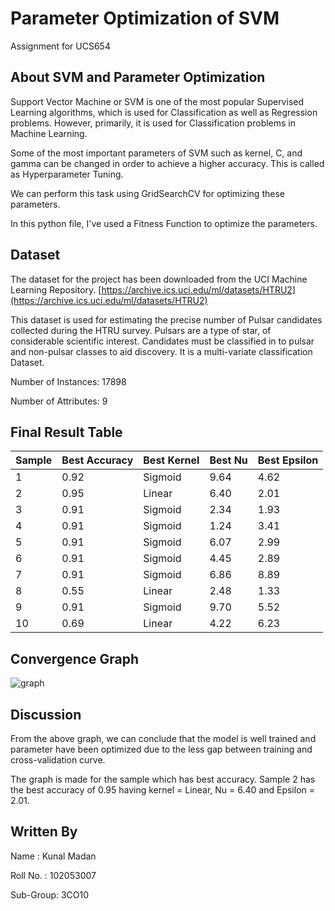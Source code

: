 # Parameter Optimization of SVM

Assignment for UCS654

## About SVM and Parameter Optimization

Support Vector Machine or SVM is one of the most popular Supervised Learning algorithms, which is used for Classification as well as Regression problems. However, primarily, it is used for Classification problems in Machine Learning.

Some of the most important parameters of SVM such as kernel, C, and gamma can be changed in order to achieve a higher accuracy. This is called as Hyperparameter Tuning. 

We can perform this task using GridSearchCV for optimizing these parameters.

In this python file, I've used a Fitness Function to optimize the parameters.

## Dataset

The dataset for the project has been downloaded from the UCI Machine Learning Repository.
[https://archive.ics.uci.edu/ml/datasets/HTRU2](https://archive.ics.uci.edu/ml/datasets/HTRU2)

This dataset is used for estimating the precise number of Pulsar candidates collected during the HTRU survey. Pulsars are a type of star, of considerable scientific interest. Candidates must be classified in to pulsar and non-pulsar classes to aid discovery.
It is a multi-variate classification Dataset.

Number of Instances: 17898

Number of Attributes: 9

## Final Result Table

| Sample  | Best Accuracy | Best Kernel | Best Nu | Best Epsilon |
| -----   | ------------- | ----------- | ------- | ------------ |
| 1 | 0.92 | Sigmoid | 9.64 | 4.62 |
| 2 | 0.95 | Linear | 6.40 | 2.01 |
| 3 | 0.91 | Sigmoid | 2.34 | 1.93 |
| 4 | 0.91 | Sigmoid | 1.24 | 3.41 |
| 5 | 0.91 | Sigmoid | 6.07 | 2.99 |
| 6 | 0.91 | Sigmoid | 4.45 | 2.89 |
| 7 | 0.91 | Sigmoid | 6.86 | 8.89 |
| 8 | 0.55 | Linear | 2.48 | 1.33 |
| 9 | 0.91 | Sigmoid | 9.70 | 5.52 |
| 10 | 0.69 | Linear | 4.22 | 6.23 |

## Convergence Graph
![graph](https://user-images.githubusercontent.com/72306997/233000047-3bbc6cf2-8ec0-4276-8519-17da7da2fb25.png)

## Discussion
From the above graph, we can conclude that the model is well trained and parameter have been optimized due to the less gap between training and cross-validation curve.

The graph is made for the sample which has best accuracy. Sample 2 has the best accuracy of 0.95 having kernel = Linear, Nu = 6.40 and Epsilon = 2.01.

## Written By
Name : Kunal Madan
  
Roll No. : 102053007

Sub-Group: 3CO10
